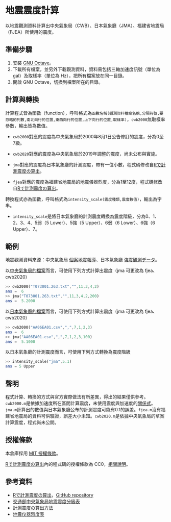 # 地震震度計算
以地震觀測資料計算出中央氣象局（CWB）、日本氣象廳（JMA）、福建省地震局（FJEA）所使用的震度。

## 準備步驟
1. 安裝 [GNU Octave](https://www.gnu.org/software/octave/)。
2. 下載所有檔案，並另外下載觀測資料，資料需包括三軸加速度訊號（單位為 gal）及取樣率（單位為 Hz），把所有檔案放在同一目錄。
3. 開啟 GNU Octave，切換到檔案所在的目錄。

## 計算與轉換
計算程式皆為函數（function），呼叫格式為`函數名稱(觀測資料檔案名稱,分隔符號,要忽略的列數,南北向行的位置,東西向行的位置,上下向行的位置,取樣率)`，`cwb2000`無取樣率參數，輸出皆為數值。

* `cwb2000`對應的震度為中央氣象局於2000年8月1日公告修訂的震度，分為0至7級。

* `cwb2020`對應的震度為中央氣象局於2019年調整的震度，尚未公布與實施。

* `jma`對應的震度為日本氣象廳的計測震度，帶有一位小數，程式碼修改自[Rで計測震度の算出](http://statrstart.github.io/2015/04/19/R%E3%81%A7%E8%A8%88%E6%B8%AC%E9%9C%87%E5%BA%A6%E3%81%AE%E7%AE%97%E5%87%BA/)。

* `fjea`對應的震度為福建省地震局的地震儀器烈度，分為1至12度，程式碼修改自[Rで計測震度の算出](http://statrstart.github.io/2015/04/19/R%E3%81%A7%E8%A8%88%E6%B8%AC%E9%9C%87%E5%BA%A6%E3%81%AE%E7%AE%97%E5%87%BA/)。

轉換程式亦為函數，呼叫格式為`intensity_scale(震度種類,震度數值)`，輸出為字串。

* `intensity_scale`是將日本氣象廳的計測震度轉換為震度階級，分為0、1、2、3、4、5弱（5 Lower）、5強（5 Upper）、6弱（6 Lower）、6強（6 Upper）、7。

## 範例
地震觀測資料來源：中央氣象局 [個案地震報導](https://scweb.cwb.gov.tw/zh-tw/page/disaster/3)、日本氣象廳 [強震観測データ](https://www.data.jma.go.jp/svd/eqev/data/kyoshin/jishin/index.html)。

以[中央氣象局的檔案](https://scweb.cwb.gov.tw/special/19990921/ASCIIfile/T073001.263.txt)而言，可使用下列方式計算出震度（jma 可更改為 fjea、cwb2020）

```octave
>> cwb2000("T073001.263.txt","",11,3,4,2)
ans =  6
>> jma("T073001.263.txt","",11,3,4,2,200)
ans =  5.2000
```

以[日本氣象廳的檔案](https://www.data.jma.go.jp/svd/eqev/data/kyoshin/jishin/001006_tottori-seibu/dat/AA06EA01.csv)而言，可使用下列方式計算出震度（jma 可更改為 fjea、cwb2020）

```octave
>> cwb2000("AA06EA01.csv",",",7,1,2,3)
ans =  6
>> jma("AA06EA01.csv",",",7,1,2,3,100)
ans =  5.1000
```

以日本氣象廳的計測震度而言，可使用下列方式轉換為震度階級

```octave
>> intensity_scale("jma",5.1)
ans = 5 Upper
```

## 聲明
程式計算、轉換的方式與官方實際做法有所差異，得出的結果僅供參考。`cwb2000.m`是依據加速度所在區間計算震度，未使用震度與加速度的[關係式](https://scweb.cwb.gov.tw/zh-TW/Guidance/FAQdetail/37)。`jma.m`計算出的數值與日本氣象廳公布的計測震度可能有0.1的誤差。`fjea.m`沒有福建省地震局的資料可供驗證，誤差大小未知。`cwb2020.m`是依據中央氣象局的草案計算震度，程式尚未公開。

## 授權條款
本倉庫採用 [MIT 授權條款](https://github.com/chemars/Seismic-Intensity-Scales/blob/master/LICENSE)。

[Rで計測震度の算出](http://statrstart.github.io/2015/04/19/R%E3%81%A7%E8%A8%88%E6%B8%AC%E9%9C%87%E5%BA%A6%E3%81%AE%E7%AE%97%E5%87%BA/)內的程式碼的授權條款為 CC0，[相關說明](https://github.com/statrstart/statrstart.github.io/issues/1)。

## 參考資料
* [Rで計測震度の算出](http://statrstart.github.io/2015/04/19/R%E3%81%A7%E8%A8%88%E6%B8%AC%E9%9C%87%E5%BA%A6%E3%81%AE%E7%AE%97%E5%87%BA/)，[GitHub repository](https://github.com/statrstart/statrstart.github.io)
* [交通部中央氣象局地震震度分級表](https://www.cwb.gov.tw/Data/service/notice/download/notice_20141231104524.pdf)
* [計測震度の算出方法](https://www.data.jma.go.jp/svd/eqev/data/kyoshin/kaisetsu/calc_sindo.htm)
* [地震仪器烈度表](http://www.fjdspm.com/dzzt/zcfgzt/2013-03-14/231.html)
